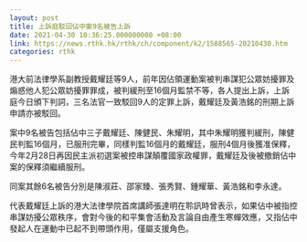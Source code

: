```yaml
---
layout: post
title: 上訴庭駁回佔中案9名被告上訴
date: 2021-04-30 10:36:25.000000000 +08:00
link: https://news.rthk.hk/rthk/ch/component/k2/1588565-20210430.htm
categories: rthk
---
```


港大前法律學系副教授戴耀廷等9人，前年因佔領運動案被判串謀犯公眾妨擾罪及煽惑他人犯公眾妨擾罪罪成，被判緩刑至16個月監禁不等，各人提出上訴，上訴庭今日頒下判詞，三名法官一致駁回9人的定罪上訴，戴耀廷及黃浩銘的刑期上訴申請亦被駁回。

案中9名被告包括佔中三子戴耀廷、陳健民、朱耀明，其中朱耀明獲判緩刑，陳健民判監16個月，已服刑完畢，同樣判監16個月的戴耀廷，服刑4個月後獲准保釋，今年2月28日再因民主派初選案被控串謀顛覆國家政權罪，戴耀廷及後被撤銷佔中案的保釋須繼續服刑。

同案其餘6名被告分別是陳淑莊、邵家臻、張秀賢、鍾耀華、黃浩銘和李永達。

代表戴耀廷上訴的港大法律學院首席講師張達明在聆訊時曾表示，如果佔中被指控串謀妨擾公眾秩序，會對今後的和平集會活動及言論自由產生寒蟬效應，又指佔中發起人在運動中已起不到帶頭作用，僅屬支援角色。
